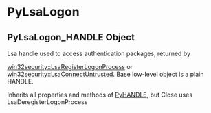 # PyLsaLogon


## PyLsaLogon\_HANDLE Object

Lsa handle used to access authentication packages, returned by 

[win32security::LsaRegisterLogonProcess](win32security.md#win32securitylsaregisterlogonprocess) or [win32security::LsaConnectUntrusted](win32security.md#win32securitylsaconnectuntrusted)\. Base low-level object is a plain HANDLE\. 

Inherits all properties and methods of [PyHANDLE](PyHANDLE.md), but Close uses LsaDeregisterLogonProcess